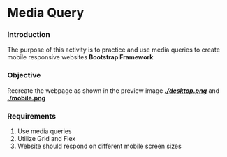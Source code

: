 # Media Query

### Introduction

The purpose of this activity is to practice and use media queries to create mobile responsive websites
**Bootstrap Framework**

### Objective

Recreate the webpage as shown in the preview image <u>**_./desktop.png_**</u> and <u>**./mobile.png**</u>

### Requirements

1. Use media queries
2. Utilize Grid and Flex
3. Website should respond on different mobile screen sizes
